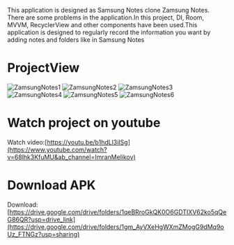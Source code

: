 This application is designed as Samsung Notes clone Zamsung Notes. There are some problems in the application.In this project, DI, Room, MVVM, RecyclerView and other components have been used.This application is designed to regularly record the information you want by adding notes and folders like in Samsung Notes

# ProjectView
![ZamsungNotes1](https://github.com/ImranMelikov0/Zamsung-Notes/assets/127643762/0407e234-5151-489d-9032-5b2c2a82b15d)
![ZamsungNotes2](https://github.com/ImranMelikov0/Zamsung-Notes/assets/127643762/acd9ef9a-6b04-4c62-8e90-0ffba0545267)
![ZamsungNotes3](https://github.com/ImranMelikov0/Zamsung-Notes/assets/127643762/2ace8e14-b20b-4d44-80b8-0f951c0c6a47)
![ZamsungNotes4](https://github.com/ImranMelikov0/Zamsung-Notes/assets/127643762/6225d04d-6618-4bdc-84ac-09a4ce23524d)
![ZamsungNotes5](https://github.com/ImranMelikov0/Zamsung-Notes/assets/127643762/e0b25ab0-3205-4488-b1cd-2d2ebcedc1cd)
![ZamsungNotes6](https://github.com/ImranMelikov0/Zamsung-Notes/assets/127643762/ea5ee9b0-7c35-47bf-b328-f8ed48a385ff)

# Watch project on youtube
Watch video:[https://youtu.be/b1hdLl3iISg](https://www.youtube.com/watch?v=68lhk3KfuMU&ab_channel=ImranMelikov)

# Download APK
Download:[https://drive.google.com/drive/folders/1qeBRroGkQK0O6GDTIXV62ko5qQeG86QR?usp=drive_link](https://drive.google.com/drive/folders/1gm_AyVXeHgWXmZMogG9dMq9oUz_FTNGz?usp=sharing)

